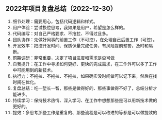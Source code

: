 ## 2022年项目复盘总结（2022-12-30）

1. 细节处理：需要用心，包括代码逻辑和样式。
2. 用户体验：尝试换位思考，我如果是用户，希望是怎么样的。
3. 代码编写：对自己严格要求、不拖拉、不得过且多。
4. 团队协作：先做好同事的前置工作（不可控），在处理自己后置工作（可控）。
5. 开发效率：把控开发时间、保质保量完成任务，有风险提前预警，及时和隔断。
6. 前期调研：非常重要，决定了项目进度和需求是否可做
7. 自我提升：在工作中寻求如何更好、更快的完成需求，在工作外可以多了工作中可能用到的新技术。
8. 执行力：不拖拉、不拖拉、不拖拉，如果确实没时间做可以记下来，然后在找时间在优化。
9. 复盘总结：吃一堑长一智，那些是做得好的、那些事做得不好了，总结分析才能进步。
10. 持续学习：保持技术热情、深入学习、在工作中想想那些是可以用新技术做的更好的。
11. 提效：多思考那些工作是重复的、那些流程是可以改进的等都是可以做提效的